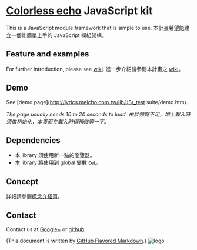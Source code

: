 ﻿# [Colorless echo](http://lyrics.meicho.com.tw/) JavaScript kit
This is a JavaScript module framework that is simple to use.
本計畫希望能建立一個能簡單上手的 JavaScript 模組架構。

## Feature and examples
For further introduction, please see [wiki](https://github.com/kanasimi/CeJS/wiki).
進一步介紹請參閱本計畫之 [wiki](https://github.com/kanasimi/CeJS/wiki)。

## Demo
See [demo page](http://lyrics.meicho.com.tw/lib/JS/_test suite/demo.htm).

*The page usually needs 10 to 20 seconds to load.*
*由於頻寬不足，加上載入時須做初始化，本頁面在載入時得稍微等一下。*

## Dependencies
* 本 library 須使用新一點的瀏覽器。
* 本 library 將使用到 global 變數 ```CeL```。

## Concept
詳細請參閱[概念介紹頁](http://lyrics.meicho.com.tw/game/game.pl?seg=CeJS)。

## Contact
Contact us at [Google+](https://plus.google.com/101633590909790225455) or [github](https://github.com/kanasimi/CeJS/issues).

(This document is written by [GitHub Flavored Markdown](https://help.github.com/articles/github-flavored-markdown).)
![logo](http://lyrics.meicho.com.tw/logo.png)

